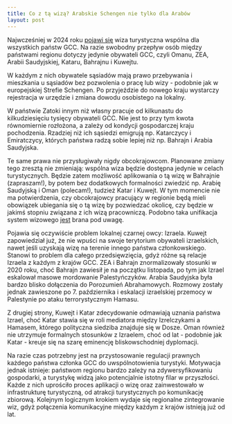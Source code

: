 ```yaml
---
title: Co z tą wizą? Arabskie Schengen nie tylko dla Arabów
layout: post
---
```

Najwcześniej w 2024 roku [pojawi się](https://dohanews.co/khaleeji-schengen-like-visa-approved-by-all-six-gcc-countries/) wiza turystyczna wspólna dla wszystkich państw GCC. Na razie swobodny przepływ osób między państwami regionu dotyczy jedynie obywateli GCC, czyli Omanu, ZEA, Arabii Saudyjskiej, Kataru, Bahrajnu i Kuwejtu. 

W każdym z nich obywatele sąsiadów mają prawo przebywania i mieszkania u sąsiadów bez pozwolenia o pracę lub wizy - podobnie jak w europejskiej Strefie Schengen. Po przyjeździe do nowego kraju wystarczy rejestracja w urzędzie i zmiana dowodu osobistego na lokalny.

W państwie Zatoki innym niż własny pracuje od kilkunastu do kilkudziesięciu tysięcy obywateli GCC. Nie jest to przy tym kwota równomiernie rozłożona, a zależy od kondycji gospodarczej kraju pochodzenia. Rzadziej niż ich sąsiedzi emigrują np. Katarczycy i Emiratczycy, których państwa radzą sobie lepiej niż np. Bahrajn i Arabia Saudyjska. 

Te same prawa nie przysługiwały nigdy obcokrajowcom. Planowane zmiany tego zresztą nie zmieniają: wspólna wiza będzie dostępna jedynie w celach turystycznych. Będzie zatem możliwość aplikowania o tą wizę w Bahrajnie (zapraszam!), by potem bez dodatkowych formalności zwiedzić np. Arabię Saudyjską i Oman (polecam!), tudzież Katar i Kuwejt. W tym momencie nie ma potwierdzenia, czy obcokrajowcy pracujący w regionie będą mieli obowiązek ubiegania się o tą wizę by pozwiedzać okolicę, czy będzie w jakimś stopniu związana z ich wizą pracowniczą. Podobno taka unifikacja system wizowego [jest](https://www.zawya.com/en/business/travel-and-tourism/unified-gcc-tourist-visa-approved-what-we-know-about-the-schengen-style-scheme-sj5bel89) brana pod uwagę.  

Pojawia się oczywiście problem lokalnej czarnej owcy: Izraela. Kuwejt zapowiedział już, że nie wpuści na swoje terytorium obywateli izraelskich, nawet jeśli uzyskają wizę na terenie innego państwa członkowskiego. Stanowi to problem dla całego przedsięwzięcia, gdyż różne są relacje Izraela z każdym z krajów GCC. 
ZEA i Bahrajn znormalizowały stosunki w 2020 roku, choć Bahrajn zawiesił je na początku listopada, po tym jak Izrael eskalował masowe mordowanie Palestyńczyków. Arabia Saudyjska była bardzo blisko dołączenia do Porozumień Abrahamowych. Rozmowy zostały jednak zawieszone po 7. października i eskalacji izraelskiej przemocy w Palestynie po ataku terrorystycznym Hamasu.

Z drugiej strony, Kuwejt i Katar zdecydowanie odmawiają uznania państwa Izrael, choć Katar stawia się w roli mediatora między Izrelczykami a Hamasem, którego polityczna siedziba znajduje się w Dosze. Oman również nie utrzymuje formalnych stosunków z Izraelem, choć od lat - podobnie jak Katar - kreuje się na szarę eminencję bliskowschodniej dyplomacji. 

Na razie czas potrzebny jest na przystosowanie regulacji prawnych każdego państwa członka GCC do uwspólnotowienia turystyki. Motywacja jednak istnieje: państwom regionu bardzo zależy na zdywersyfikowaniu gospodarki, a turystykę widzą jako potencjalnie istotny filar w przyszłości. Każde z nich uprościło proces aplikacji o wizę oraz zainwestowało w infrastrukturę turystyczną, od atrakcji turystycznych po komunikację zbiorową. Kolejnym logicznym krokiem wydaje się regionalne zintegrowanie wiz, gdyż połączenia komunikacyjne między każdym z krajów istnieją już od lat. 

